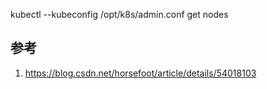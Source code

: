 

kubectl --kubeconfig /opt/k8s/admin.conf get nodes

## 参考

1. https://blog.csdn.net/horsefoot/article/details/54018103